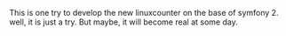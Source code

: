 This is one try to develop the new linuxcounter on the base of symfony 2.
well, it is just a try. But maybe, it will become real at some day.

